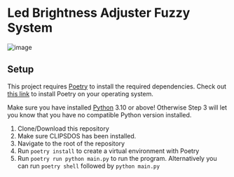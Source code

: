 # Led Brightness Adjuster Fuzzy System
![image](https://user-images.githubusercontent.com/67861784/177036978-90cb8dc3-deb9-44a1-a46f-6c8bd1abff47.png)


## Setup
This project requires [Poetry](https://python-poetry.org/) to install the required dependencies.
Check out [this link](https://python-poetry.org/docs/) to install Poetry on your operating system.

Make sure you have installed [Python](https://www.python.org/downloads/) 3.10 or above! Otherwise Step 3 will let you know that you have no compatible Python version installed.

1. Clone/Download this repository
2. Make sure CLIPSDOS has been installed. 
2. Navigate to the root of the repository
3. Run ```poetry install``` to create a virtual environment with Poetry
4. Run ```poetry run python main.py``` to run the program. Alternatively you can run ```poetry shell``` followed by ```python main.py```
